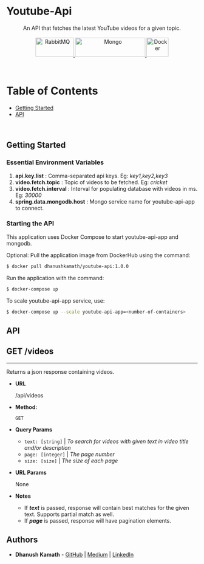 # Youtube-Api
<p align="center">
An API that fetches the latest YouTube videos for a given topic. <br><br>
  <a href="https://spring.io/projects/spring-boot">
    <img alt="RabbitMQ" src = "https://i2.wp.com/www.thecuriousdev.org/wp-content/uploads/2017/12/spring-boot-logo.png" height=50 width=100>
  </a>
  <a href="https://www.mongodb.com/">
    <img alt="Mongo" src="https://webassets.mongodb.com/_com_assets/cms/MongoDB_Logo_FullColorBlack_RGB-4td3yuxzjs.png" height=50 width=185/>
  </a>
  <a href="https://www.docker.com/">
    <img alt="Docker" src = "https://www.docker.com/sites/default/files/d8/2019-07/vertical-logo-monochromatic.png" height=50 width=58>
  </a>
</p>
<br>

# Table of Contents
- [Getting Started](#getting-started)
- [API](#api)
<br>

## Getting Started
### Essential Environment Variables
1. <b>api.key.list</b> : Comma-separated api keys. Eg: <i>key1,key2,key3</i>
2. <b>video.fetch.topic</b> : Topic of videos to be fetched. Eg: <i>cricket</i>
3. <b>video.fetch.interval</b> : Interval for populating database with videos in ms. Eg: <i>30000</i> 
4. <b>spring.data.mongodb.host</b> : Mongo service name for youtube-api-app to connect. 



### Starting the API
This application uses Docker Compose to start youtube-api-app and mongodb. 

Optional: Pull the application image from DockerHub using the command:
  ```bash
  $ docker pull dhanushkamath/youtube-api:1.0.0
  ```

Run the application with the command:
  ```bash
  $ docker-compose up
  ```
  
To scale youtube-api-app service, use:
  ```bash
  $ docker-compose up --scale youtube-api-app=<number-of-containers>
  ```

## API
## GET /videos
----
  Returns a json response containing videos. 

* **URL**

  /api/videos

* **Method:**

  `GET`   
    
*  **Query Params**
   
   
    * `text: [string]` | <i>To search for videos with given text in video title and/or description</i>
    * `page: [integer]` | <i>The page number</i>   
    * `size: [size]` | <i>The size of each page</i>
    
 * **URL Params**
   
    None

* **Notes**
  * If <i><b>text</b></i> is passed, response will contain best matches for the given text. Supports partial match as well.
  * If <i><b>page</b></i> is passed, response will have pagination elements. 

 
## Authors
* **Dhanush Kamath** - [GitHub](https://github.com/dhanushkamath) | [Medium](https://dhanushnkamath.medium.com) | [LinkedIn](http://dhanushnkamath.medium.com)